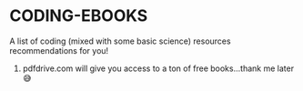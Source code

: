 # CODING-EBOOKS
A list of coding (mixed with some basic science) resources recommendations for you!

1. pdfdrive.com will give you access to a ton of free books...thank me later😅
